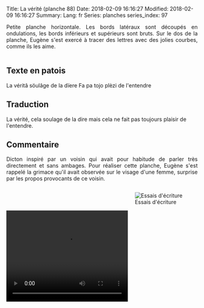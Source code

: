 Title: La vérité (planche 88)
Date: 2018-02-09 16:16:27
Modified: 2018-02-09 16:16:27
Summary: 
Lang: fr
Series: planches
series_index: 97

<p style="text-align:justify;">Petite planche horizontale. Les bords latéraux sont découpés en ondulations, les bords inférieurs et supérieurs sont bruts. Sur le dos de la planche, Eugène s'est exercé à tracer des lettres avec des jolies courbes, comme ils les aime. </p>
<figure class="image-block" style="float: center;">
  <img alt="" src="{static}/images/planche_88.png">
  <figcaption style="max-width: 680px"></figcaption>
</figure>


## Texte en patois
La  véritâ  söulâge  de  la  dïere  Fa  pa  tojo  plèzi  de  l'entendre

## Traduction
La vérité, cela soulage de la dire mais cela ne fait pas toujours plaisir de l'entendre.

## Commentaire
<p style="text-align:justify;">Dicton inspiré par un voisin qui avait pour habitude de parler très directement et sans ambages. Pour réaliser cette planche, Eugène s'est rappelé la grimace qu'il avait observée sur le visage d'une femme, surprise par les propos provocants de ce voisin.</p>
<figure class="image-block" style="float: right;">
  <img alt="Essais d&#x27;écriture" src="{static}/images/planche_88_verso2.png">
  <figcaption style="max-width: 354px">Essais d&#x27;écriture</figcaption>
</figure>



<video width="320" height="240" controls>
  <source src="https://d1njpgd0ygatdn.cloudfront.net/video_88.mp4" type="video/mp4">
</video>
